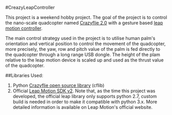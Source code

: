 #CreazyLeapController

This project is a weekend hobby project. The goal of the project is to control the nano-scale quadcopter named
[Crazyflie 2.0](https://www.bitcraze.io/crazyflie-2/) with a gesture based [leap motion controller](https://www.leapmotion.com/).

The main control strategy used in the project is to utilise human palm's orientation and vertical position to control the movement of the
quadcopter, more precisely, the yaw, row and pitch value of the palm is fed directly to the quadcopter through a long range  USB dongle. The
height of the plam relative to the leap motion device is scaled up and used as the thrust value of the quadcopter.

##Libraries Used:
1. Python [Crazyflie open source library](https://github.com/bitcraze/crazyflie-lib-python) (cflib)
2. Official [Leap Motion SDK v2](https://developer.leapmotion.com/v2). Note that, as the time this project was developed, the official leap library only supports python 2.7,
custom build is needed in order to make it compatible with python 3.x. More detailed information is available on Leap Motion's official website.